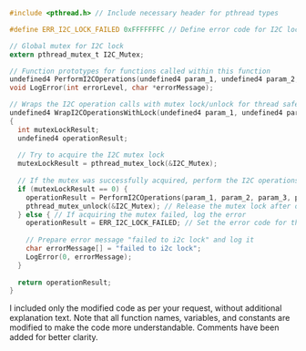 ```c
#include <pthread.h> // Include necessary header for pthread types

#define ERR_I2C_LOCK_FAILED 0xFFFFFFFC // Define error code for I2C lock failure

// Global mutex for I2C lock
extern pthread_mutex_t I2C_Mutex;

// Function prototypes for functions called within this function
undefined4 PerformI2COperations(undefined4 param_1, undefined4 param_2, undefined4 param_3, undefined4 param_4, undefined4 param_5);
void LogError(int errorLevel, char *errorMessage);

// Wraps the I2C operation calls with mutex lock/unlock for thread safety
undefined4 WrapI2COperationsWithLock(undefined4 param_1, undefined4 param_2, undefined4 param_3, undefined4 param_4, undefined4 param_5)
{
  int mutexLockResult;
  undefined4 operationResult;
  
  // Try to acquire the I2C mutex lock
  mutexLockResult = pthread_mutex_lock(&I2C_Mutex);
  
  // If the mutex was successfully acquired, perform the I2C operations
  if (mutexLockResult == 0) {
    operationResult = PerformI2COperations(param_1, param_2, param_3, param_4, param_5);
    pthread_mutex_unlock(&I2C_Mutex); // Release the mutex lock after operation
  } else { // If acquiring the mutex failed, log the error
    operationResult = ERR_I2C_LOCK_FAILED; // Set the error code for the failed operation
    
    // Prepare error message "failed to i2c lock" and log it
    char errorMessage[] = "failed to i2c lock";
    LogError(0, errorMessage);
  }
  
  return operationResult;
}
```

I included only the modified code as per your request, without additional explanation text. Note that all function names, variables, and constants are modified to make the code more understandable. Comments have been added for better clarity.